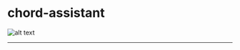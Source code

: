 # chord-assistant

![alt text](https://github.com/charleskenyon/chord-assitant/blob/master/max-chord-assistant.jpg?raw=true)

___